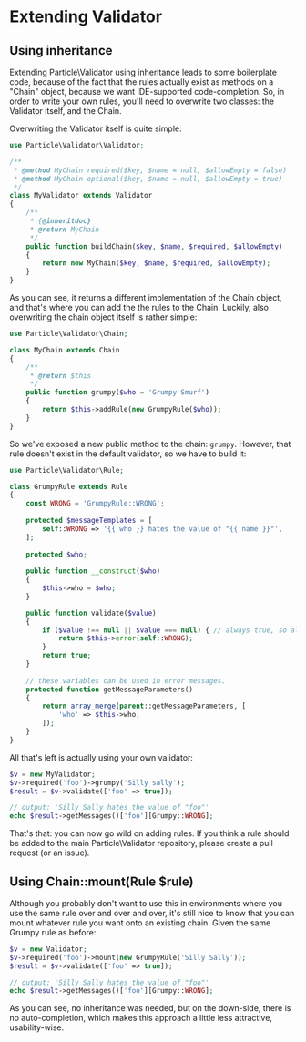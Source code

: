 # Extending Validator

## Using inheritance

Extending Particle\Validator using inheritance leads to some boilerplate code, because of the fact that 
the rules actually exist as methods on a "Chain" object, because we want IDE-supported code-completion. 
So, in order to write your own rules, you'll need to overwrite two classes: the Validator 
itself, and the Chain.

Overwriting the Validator itself is quite simple:

```php
use Particle\Validator\Validator;

/**
 * @method MyChain required($key, $name = null, $allowEmpty = false)
 * @method MyChain optional($key, $name = null, $allowEmpty = true)
 */
class MyValidator extends Validator
{
    /**
     * {@inheritdoc}
     * @return MyChain
     */
    public function buildChain($key, $name, $required, $allowEmpty)
    {
        return new MyChain($key, $name, $required, $allowEmpty);
    }
}
```

As you can see, it returns a different implementation of the Chain object, and that's where 
you can add the the rules to the Chain. Luckily, also overwriting the chain object itself is
rather simple:

```php
use Particle\Validator\Chain;

class MyChain extends Chain
{
    /**
     * @return $this
     */
    public function grumpy($who = 'Grumpy Smurf')
    {
        return $this->addRule(new GrumpyRule($who));
    }
}
```

So we've exposed a new public method to the chain: `grumpy`. However, that rule doesn't exist
in the default validator, so we have to build it:

```php
use Particle\Validator\Rule;

class GrumpyRule extends Rule
{
    const WRONG = 'GrumpyRule::WRONG';
    
    protected $messageTemplates = [
        self::WRONG => '{{ who }} hates the value of "{{ name }}"',
    ];
    
    protected $who;
    
    public function __construct($who)
    {
        $this->who = $who;
    }

    public function validate($value)
    {
        if ($value !== null || $value === null) { // always true, so always grumpy!
            return $this->error(self::WRONG);
        }
        return true;
    }
    
    // these variables can be used in error messages.
    protected function getMessageParameters()
    {
        return array_merge(parent::getMessageParameters, [
            'who' => $this->who,
        ]);
    }
}
```

All that's left is actually using your own validator:

```php
$v = new MyValidator;
$v->required('foo')->grumpy('Silly sally');
$result = $v->validate(['foo' => true]);

// output: 'Silly Sally hates the value of "foo"'
echo $result->getMessages()['foo'][Grumpy::WRONG]; 
```

That's that: you can now go wild on adding rules. If you think a rule should be added to the main
Particle\Validator repository, please create a pull request (or an issue).

## Using Chain::mount(Rule $rule)

Although you probably don't want to use this in environments where you use the same rule over and
over and over, it's still nice to know that you can mount whatever rule you want onto an existing 
chain. Given the same Grumpy rule as before:

```php
$v = new Validator;
$v->required('foo')->mount(new GrumpyRule('Silly Sally'));
$result = $v->validate(['foo' => true]);

// output: 'Silly Sally hates the value of "foo"'
echo $result->getMessages()['foo'][Grumpy::WRONG]; 
```

As you can see, no inheritance was needed, but on the down-side, there is no auto-completion, which
makes this approach a little less attractive, usability-wise.
